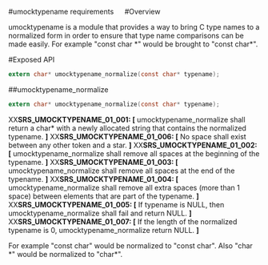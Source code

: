 #umocktypename requirements
 
#Overview

umocktypename is a module that provides a way to bring C type names to a normalized form in order to ensure that type name comparisons can be made easily.
For example "const                   char \*" would be brought to "const char\*".

#Exposed API

```c
extern char* umocktypename_normalize(const char* typename);
```

##umocktypename_normalize

```c
extern char* umocktypename_normalize(const char* typename);
```

XX**SRS_UMOCKTYPENAME_01_001: [** umocktypename_normalize shall return a char\* with a newly allocated string that contains the normalized typename. **]**
XX**SRS_UMOCKTYPENAME_01_006: [** No space shall exist between any other token and a star. **]**
XX**SRS_UMOCKTYPENAME_01_002: [** umocktypename_normalize shall remove all spaces at the beginning of the typename. **]**
XX**SRS_UMOCKTYPENAME_01_003: [** umocktypename_normalize shall remove all spaces at the end of the typename. **]**
XX**SRS_UMOCKTYPENAME_01_004: [** umocktypename_normalize shall remove all extra spaces (more than 1 space) between elements that are part of the typename. **]**
XX**SRS_UMOCKTYPENAME_01_005: [** If typename is NULL, then umocktypename_normalize shall fail and return NULL. **]**
XX**SRS_UMOCKTYPENAME_01_007: [** If the length of the normalized typename is 0, umocktypename_normalize return NULL. **]**

For example "const  char" would be normalized to "const char". Also "char \*" would be normalized to "char\*".
